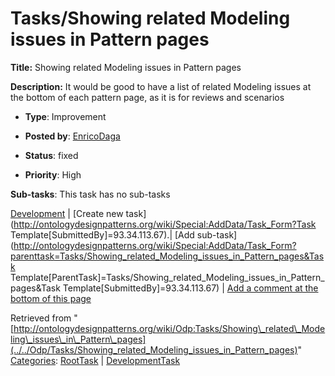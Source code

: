 #  Tasks/Showing related Modeling issues in Pattern pages


__Title:__ Showing related Modeling issues in Pattern pages


__Description:__ It would be good to have a list of related Modeling issues at the bottom of each pattern page, as it is for reviews and scenarios 


  





* __Type__: Improvement
* __Posted by__: [EnricoDaga](../../User/EnricoDaga "User:EnricoDaga")
* __Status__: fixed


* __Priority__: High




__Sub-tasks__:
This task has no sub-tasks




[Development](../../Odp/Development "Odp:Development") | [Create new task](http://ontologydesignpatterns.org/wiki/Special:AddData/Task_Form?Task Template[SubmittedBy]=93.34.113.67).| [Add sub-task](http://ontologydesignpatterns.org/wiki/Special:AddData/Task_Form?parenttask=Tasks/Showing_related_Modeling_issues_in_Pattern_pages&Task Template[ParentTask]=Tasks/Showing_related_Modeling_issues_in_Pattern_pages&Task Template[SubmittedBy]=93.34.113.67) | [Add a comment at the bottom of this page](../index.php@title=Odp%253AAdd_comment&target=Odp%253ATasks%252F../../Odp/Tasks/Showing_related_Modeling_issues_in_Pattern_pages#New_comment "http://ontologydesignpatterns.org/wiki/index.php?title=Odp:Add_comment&target=Odp:Tasks/Showing_related_Modeling_issues_in_Pattern_pages#New_comment")


Retrieved from "[http://ontologydesignpatterns.org/wiki/Odp:Tasks/Showing\_related\_Modeling\_issues\_in\_Pattern\_pages](../../Odp/Tasks/Showing_related_Modeling_issues_in_Pattern_pages)"
 [Categories](http://ontologydesignpatterns.org/wiki/Special:Categories "Special:Categories"): [RootTask](../../Category/RootTask "Category:RootTask") | [DevelopmentTask](../../Category/DevelopmentTask "Category:DevelopmentTask")